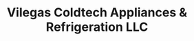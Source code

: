 ---
title: "Vilegas Coldtech Appliances & Refrigeration LLC"
url: /elizabeth/vilegas-coldtech-appliances-and-refrigeration-llc/
shop: appliance
---